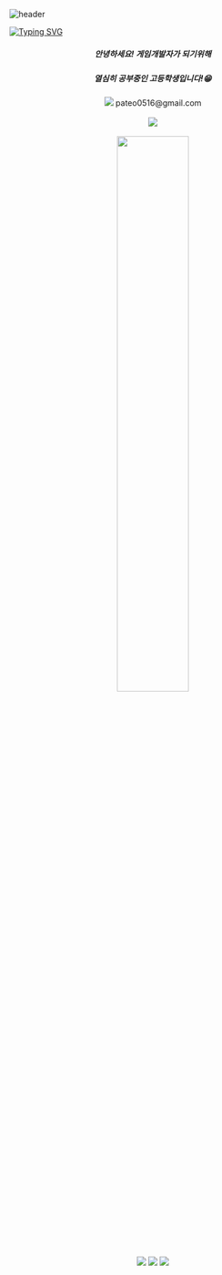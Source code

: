 ![header](https://capsule-render.vercel.app/api?type=waving&color=gradient&height=120&animation=fadeIn&section=footer&text=😊👋🤝&fontAlign=70)

[![Typing SVG](https://readme-typing-svg.herokuapp.com/?color=0B3861&lines=Welcome+bomin's+Github!&font=Redressed&size=40)](https://git.io/typing-svg)

<div align=center>
<h5>안녕하세요! 게임개발자가 되기위해<h5>
열심히 공부중인 고등학생입니다!😁
</div>

<div align=center> 
<img src="https://img.shields.io/badge/gmail-%23EA4335.svg?&style=for-the-badge&logo=gmail&logoColor=white" /> pateo0516@gmail.com
</div>
<br/>

<div align=center> 
<a href="s">
  <img src="https://github-readme-stats.vercel.app/api/top-langs/?username=bomin12&exclude_repo=bomin12.github.io&layout=compact&theme=tokyonight" />
</a>
</div>
<br/>

<div align=center> 
<a href="s">
  <img src="https://github-readme-stats.vercel.app/api?username=bomin12&theme=tokyonight&show_icons=true" width="50%" />
</a>
</div>
<br/>

<div align=center> 
<img src="https://img.shields.io/badge/c-%23A8B9CC.svg?&style=for-the-badge&logo=c&logoColor=black" />
<img src="https://img.shields.io/badge/c%2B%2B-%2300599C.svg?&style=for-the-badge&logo=c%2B%2B&logoColor=white" />
<img src="https://img.shields.io/badge/unity-%23000000.svg?&style=for-the-badge&logo=unity&logoColor=white" />
</div>



